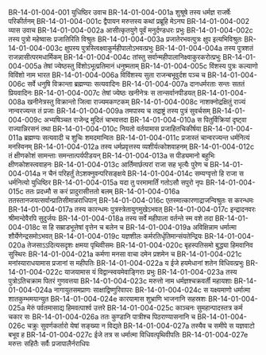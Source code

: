 BR-14-01-004-001	युधिष्ठिर उवाच
BR-14-01-004-001a	शुश्रूषे तस्य धर्मज्ञ राजर्षेः परिकीर्तनम्
BR-14-01-004-001c	द्वैपायन मरुत्तस्य कथां प्रब्रूहि मेऽनघ
BR-14-01-004-002	व्यास उवाच
BR-14-01-004-002a	आसीत्कृतयुगे पूर्वं मनुर्दण्डधरः प्रभुः
BR-14-01-004-002c	तस्य पुत्रो महेष्वासः प्रजातिरिति विश्रुतः
BR-14-01-004-003a	प्रजातेरभवत्पुत्रः क्षुप इत्यभिविश्रुतः
BR-14-01-004-003c	क्षुपस्य पुत्रस्त्विक्ष्वाकुर्महीपालोऽभवत्प्रभुः
BR-14-01-004-004a	तस्य पुत्रशतं राजन्नासीत्परमधार्मिकम्
BR-14-01-004-004c	तांस्तु सर्वान्महीपालानिक्ष्वाकुरकरोत्प्रभुः
BR-14-01-004-005a	तेषां ज्येष्ठस्तु विंशोऽभूत्प्रतिमानं धनुष्मताम्
BR-14-01-004-005c	विंशस्य पुत्रः कल्याणो विविंशो नाम भारत
BR-14-01-004-006a	विविंशस्य सुता राजन्बभूवुर्दश पञ्च च
BR-14-01-004-006c	सर्वे धनुषि विक्रान्ता ब्रह्मण्याः सत्यवादिनः
BR-14-01-004-007a	दानधर्मरताः सन्तः सततं प्रियवादिनः
BR-14-01-004-007c	तेषां ज्येष्ठः खनीनेत्रः स तान्सर्वानपीडयत्
BR-14-01-004-008a	खनीनेत्रस्तु विक्रान्तो जित्वा राज्यमकण्टकम्
BR-14-01-004-008c	नाशक्नोद्रक्षितुं राज्यं नान्वरज्यन्त तं प्रजाः
BR-14-01-004-009a	तमपास्य च तद्राष्ट्रं तस्य पुत्रं सुवर्चसम्
BR-14-01-004-009c	अभ्यषिञ्चत राजेन्द्र मुदितं चाभवत्तदा
BR-14-01-004-010a	स पितुर्विक्रियां दृष्ट्वा राज्यान्निरसनं तथा
BR-14-01-004-010c	नियतो वर्तयामास प्रजाहितचिकीर्षया
BR-14-01-004-011a	ब्रह्मण्यः सत्यवादी च शुचिः शमदमान्वितः
BR-14-01-004-011c	प्रजास्तं चान्वरज्यन्त धर्मनित्यं मनस्विनम्
BR-14-01-004-012a	तस्य धर्मप्रवृत्तस्य व्यशीर्यत्कोशवाहनम्
BR-14-01-004-012c	तं क्षीणकोशं सामन्ताः समन्तात्पर्यपीडयन्
BR-14-01-004-013a	स पीड्यमानो बहुभिः क्षीणकोशस्त्ववाहनः
BR-14-01-004-013c	आर्तिमार्छत्परां राजा सह भृत्यैः पुरेण च
BR-14-01-004-014a	न चैनं परिहर्तुं तेऽशक्नुवन्परिसङ्क्षये
BR-14-01-004-014c	सम्यग्वृत्तो हि राजा स धर्मनित्यो युधिष्ठिर
BR-14-01-004-015a	यदा तु परमामार्तिं गतोऽसौ सपुरो नृपः
BR-14-01-004-015c	ततः प्रदध्मौ स करं प्रादुरासीत्ततो बलम्
BR-14-01-004-016a	ततस्तानजयत्सर्वान्प्रातिसीमान्नराधिपान्
BR-14-01-004-016c	एतस्मात्कारणाद्राजन्विश्रुतः स करन्धमः
BR-14-01-004-017a	तस्य कारन्धमः पुत्रस्त्रेतायुगमुखेऽभवत्
BR-14-01-004-017c	इन्द्रादनवरः श्रीमान्देवैरपि सुदुर्जयः
BR-14-01-004-018a	तस्य सर्वे महीपाला वर्तन्ते स्म वशे तदा
BR-14-01-004-018c	स हि सम्राडभूत्तेषां वृत्तेन च बलेन च
BR-14-01-004-019a	अविक्षिन्नाम धर्मात्मा शौर्येणेन्द्रसमोऽभवत्
BR-14-01-004-019c	यज्ञशीलः कर्मरतिर्धृतिमान्संयतेन्द्रियः
BR-14-01-004-020a	तेजसाऽऽदित्यसदृशः क्षमया पृथिवीसमः
BR-14-01-004-020c	बृहस्पतिसमो बुद्ध्या हिमवानिव सुस्थिरः
BR-14-01-004-021a	कर्मणा मनसा वाचा दमेन प्रशमेन च
BR-14-01-004-021c	मनांस्याराधयामास प्रजानां स महीपतिः
BR-14-01-004-022a	य ईजे हयमेधानां शतेन विधिवत्प्रभुः
BR-14-01-004-022c	याजयामास यं विद्वान्स्वयमेवाङ्गिराः प्रभुः
BR-14-01-004-023a	तस्य पुत्रोऽतिचक्राम पितरं गुणवत्तया
BR-14-01-004-023c	मरुत्तो नाम धर्मज्ञश्चक्रवर्ती महायशाः
BR-14-01-004-024a	नागायुतसमप्राणः साक्षाद्विष्णुरिवापरः
BR-14-01-004-024c	स यक्ष्यमाणो धर्मात्मा शातकुम्भमयान्युत
BR-14-01-004-024e	कारयामास शुभ्राणि भाजनानि सहस्रशः
BR-14-01-004-025a	मेरुं पर्वतमासाद्य हिमवत्पार्श्व उत्तरे
BR-14-01-004-025c	काञ्चनः सुमहान्पादस्तत्र कर्म चकार सः
BR-14-01-004-026a	ततः कुण्डानि पात्रीश्च पिठराण्यासनानि च
BR-14-01-004-026c	चक्रुः सुवर्णकर्तारो येषां सङ्ख्या न विद्यते
BR-14-01-004-027a	तस्यैव च समीपे स यज्ञवाटो बभूव ह
BR-14-01-004-027c	ईजे तत्र स धर्मात्मा विधिवत्पृथिवीपतिः
BR-14-01-004-027e	मरुत्तः सहितैः सर्वैः प्रजापालैर्नराधिपः

